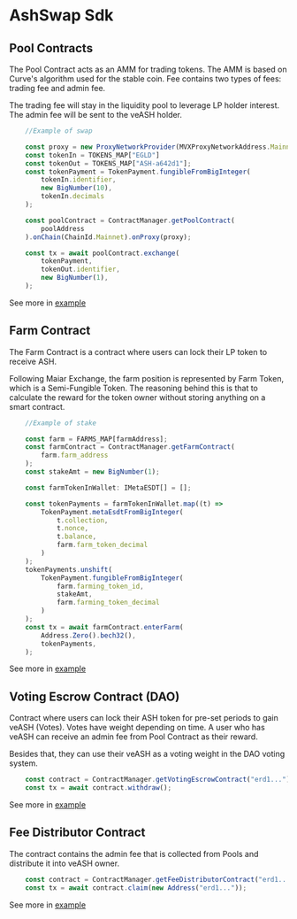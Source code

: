 # AshSwap Sdk


## Pool Contracts
The Pool Contract acts as an AMM for trading tokens. The AMM is based on Curve's algorithm used for the stable coin. Fee contains two types of fees: trading fee and admin fee.

The trading fee will stay in the liquidity pool to leverage LP holder interest. The admin fee will be sent to the veASH holder.

```typescript
    //Example of swap

    const proxy = new ProxyNetworkProvider(MVXProxyNetworkAddress.Mainnet)
    const tokenIn = TOKENS_MAP["EGLD"]
    const tokenOut = TOKENS_MAP["ASH-a642d1"];
    const tokenPayment = TokenPayment.fungibleFromBigInteger(
        tokenIn.identifier,
        new BigNumber(10),
        tokenIn.decimals
    );

    const poolContract = ContractManager.getPoolContract(
        poolAddress
    ).onChain(ChainId.Mainnet).onProxy(proxy);

    const tx = await poolContract.exchange(
        tokenPayment,
        tokenOut.identifier,
        new BigNumber(1),
    );

```

See more in [example](example/pool.ts)

## Farm Contract
The Farm Contract is a contract where users can lock their LP token to receive ASH.

Following Maiar Exchange, the farm position is represented by Farm Token, which is a Semi-Fungible Token. The reasoning behind this is that to calculate the reward for the token owner without storing anything on a smart contract.

```typescript
    //Example of stake

    const farm = FARMS_MAP[farmAddress];
    const farmContract = ContractManager.getFarmContract(
        farm.farm_address
    );
    const stakeAmt = new BigNumber(1);

    const farmTokenInWallet: IMetaESDT[] = [];

    const tokenPayments = farmTokenInWallet.map((t) =>
        TokenPayment.metaEsdtFromBigInteger(
            t.collection,
            t.nonce,
            t.balance,
            farm.farm_token_decimal
        )
    );
    tokenPayments.unshift(
        TokenPayment.fungibleFromBigInteger(
            farm.farming_token_id,
            stakeAmt,
            farm.farming_token_decimal
        )
    );
    const tx = await farmContract.enterFarm(
        Address.Zero().bech32(),
        tokenPayments,
    );
```
See more in [example](example/farm.ts)

## Voting Escrow Contract (DAO)
Contract where users can lock their ASH token for pre-set periods to gain veASH (Votes). Votes have weight depending on time. A user who has veASH can receive an admin fee from Pool Contract as their reward.

Besides that, they can use their veASH as a voting weight in the DAO voting system.

```typescript
    const contract = ContractManager.getVotingEscrowContract("erd1...");
    const tx = await contract.withdraw();
```
See more in [example](example/votingEscrow.ts)

## Fee Distributor Contract
The contract contains the admin fee that is collected from Pools and distribute it into veASH owner.

```typescript
    const contract = ContractManager.getFeeDistributorContract("erd1...");
    const tx = await contract.claim(new Address("erd1..."));
```
See more in [example](example/freeDistributor.ts)

